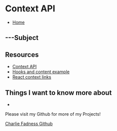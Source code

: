 # Context API

- [Home](https://fadnesscharlie.github.io/reading-notes/401/)

## ---Subject



## Resources

- [Context API](https://reactjs.org/docs/context.html)
- [Hooks and content example](https://medium.com/swlh/snackbars-in-react-an-exercise-in-hooks-and-context-299b43fd2a2b)
- [React context links](https://github.com/diegohaz/awesome-react-context)

## Things I want to know more about

- 

Please visit my Github for more of my Projects!

[Charlie Fadness Github](https://github.com/fadnesscharlie)

